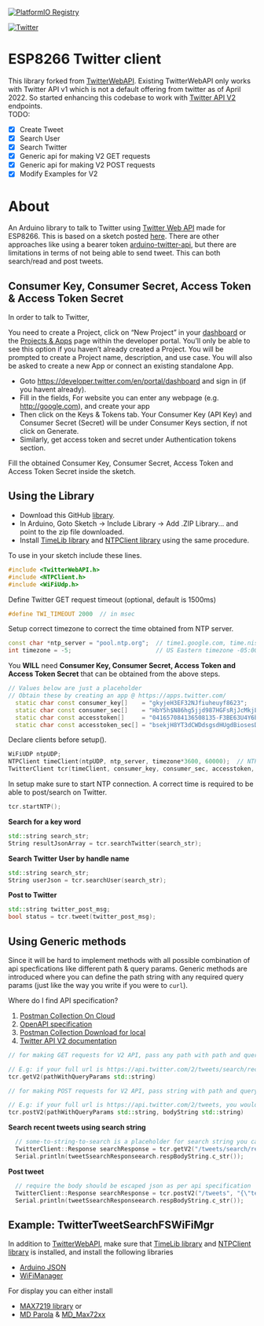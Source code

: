 [![PlatformIO Registry](https://badges.registry.platformio.org/packages/krishnakumar4a4/library/esp8266-twitter.svg)](https://registry.platformio.org/libraries/krishnakumar4a4/esp8266-twitter)

[![Twitter](https://img.shields.io/twitter/url/https/twitter.com/cloudposse.svg?style=social&label=Follow%20%40krishnakumart36)](https://twitter.com/krishnakumart36)

# ESP8266 Twitter client 

This library forked from [TwitterWebAPI](https://github.com/debsahu/TwitterWebAPI). Existing TwitterWebAPI only works with Twitter API v1 which is not a default offering from twitter as of April 2022. So started enhancing this codebase to work with [Twitter API V2](https://developer.twitter.com/en/docs/twitter-api/tweets/lookup/introduction) endpoints.  
TODO:
- [x] Create Tweet
- [x] Search User
- [x] Search Twitter
- [x] Generic api for making V2 GET requests
- [x] Generic api for making V2 POST requests
- [x] Modify Examples for V2

# About

An Arduino library to talk to Twitter using [Twitter Web API](https://dev.twitter.com/overview/api) made for ESP8266. This is based on a sketch posted [here](https://github.com/soramimi/ESP8266Tweet). There are other approaches like using a bearer token [arduino-twitter-api](https://github.com/witnessmenow/arduino-twitter-api), but there are limitations in terms of not being able to send tweet. This can both search/read and post tweets.



## Consumer Key, Consumer Secret, Access Token & Access Token Secret
In order to talk to Twitter,

You need to create a Project, click on “New Project” in your [dashboard](https://developer.twitter.com/en/portal/dashboard) or the [Projects & Apps](https://developer.twitter.com/en/portal/projects-and-apps) page within the developer portal. You’ll only be able to see this option if you haven’t already created a Project. You will be prompted to create a Project name, description, and use case. You will also be asked to create a new App or connect an existing standalone App.

* Goto https://developer.twitter.com/en/portal/dashboard and sign in (if you havent already).
* Fill in the fields, For website you can enter any webpage (e.g. http://google.com), and create your app
* Then click on the Keys & Tokens tab. Your Consumer Key (API Key) and Consumer Secret (Secret) will be under Consumer Keys section, if not click on Generate.
* Similarly, get access token and secret under Authentication tokens section.

Fill the obtained Consumer Key, Consumer Secret, Access Token and Access Token Secret inside the sketch.

## Using the Library
* Download this GitHub [library](https://github.com/krishnakumar4a4/esp8266-twitter/archive/refs/heads/master.zip).
* In Arduino, Goto Sketch -> Include Library -> Add .ZIP Library... and point to the zip file downloaded.
* Install [TimeLib library](https://github.com/PaulStoffregen/Time) and [NTPClient library](https://github.com/arduino-libraries/NTPClient) using the same procedure.

To use in your sketch include these lines.
```c++
#include <TwitterWebAPI.h>
#include <NTPClient.h>
#include <WiFiUdp.h>
```
Define Twitter GET request timeout (optional, default is 1500ms)
```c++
#define TWI_TIMEOUT 2000  // in msec
```
Setup correct timezone to correct the time obtained from NTP server.
```c++
const char *ntp_server = "pool.ntp.org";  // time1.google.com, time.nist.gov, pool.ntp.org
int timezone = -5;                        // US Eastern timezone -05:00 HRS
```
You **WILL** need **Consumer Key, Consumer Secret, Access Token and Access Token Secret** that can be obtained from the above steps. 
```c++
// Values below are just a placeholder
// Obtain these by creating an app @ https://apps.twitter.com/
  static char const consumer_key[]    = "gkyjeH3EF32NJfiuheuyf8623";
  static char const consumer_sec[]    = "HbY5h$N86hg5jjd987HGFsRjJcMkjLaJw44628sOh353gI3H23";
  static char const accesstoken[]     = "041657084136508135-F3BE63U4Y6b346kj6bnkdlvnjbGsd3V";
  static char const accesstoken_sec[] = "bsekjH8YT3dCWDdsgsdHUgdBiosesDgv43rknU4YY56Tj";
```
Declare clients before setup().
```c++
WiFiUDP ntpUDP;
NTPClient timeClient(ntpUDP, ntp_server, timezone*3600, 60000);  // NTP server pool, offset (in seconds), update interval (in milliseconds)
TwitterClient tcr(timeClient, consumer_key, consumer_sec, accesstoken, accesstoken_sec);
```
In setup make sure to start NTP connection. A correct time is required to be able to post/search on Twitter.
```c++
tcr.startNTP();
```
**Search for a key word**
```c++
std::string search_str;
String resultJsonArray = tcr.searchTwitter(search_str);
```
**Search Twitter User by handle name**
```c++
std::string search_str;
String userJson = tcr.searchUser(search_str);
```
**Post to Twitter**
```c++
std::string twitter_post_msg;
bool status = tcr.tweet(twitter_post_msg);
```

## Using Generic methods
Since it will be hard to implement methods with all possible combination of api specfications like different path & query params. Generic methods are introduced where you can define the path string with any required query params (just like the way you write if you were to `curl`).

Where do I find API specification?
1. [Postman Collection On Cloud](https://t.co/twitter-api-postman)
2. [OpenAPI specification](https://api.twitter.com/2/openapi.json)
3. [Postman Collection Download for local](https://github.com/twitterdev/postman-twitter-api)
4. [Twitter API V2 documentation](https://developer.twitter.com/en/docs/twitter-api/tweets/lookup/introduction)


```c++
// for making GET requests for V2 API, pass any path with path and query params excluding the V2 base url

// E.g: if your full url is https://api.twitter.com/2/tweets/search/recent?query=some-string-to-search, you would pass only `/tweets/search/recent?query=some-string-to-search` as parameter for the function
tcr.getV2(pathWithQueryParams std::string)  
```

```c++
// for making POST requests for V2 API, pass string with path and query params excluding the V2 base url and the post body

// E.g: if your full url is https://api.twitter.com/2/tweets, you would pass only `/tweets` as first parameter for the function and the body as second parameter
tcr.postV2(pathWithQueryParams std::string, bodyString std::string) 
```

**Search recent tweets using search string**
```c++
  // some-to-string-to-search is a placeholder for search string you can replace with
  TwitterClient::Response searchResponse = tcr.getV2("/tweets/search/recent?query=some-string-to-search");
  Serial.println(tweetSsearchResponseearch.respBodyString.c_str());
```

**Post tweet**
```c++
  // require the body should be escaped json as per api specification
  TwitterClient::Response searchResponse = tcr.postV2("/tweets", "{\"text\": \"Hello There!!\"}");
  Serial.println(tweetSsearchResponseearch.respBodyString.c_str());
```

## Example: TwitterTweetSearchFSWiFiMgr
In addition to [TwitterWebAPI](https://github.com/debsahu/TwitterWebAPI), make sure that [TimeLib library](https://github.com/PaulStoffregen/Time) and [NTPClient library](https://github.com/arduino-libraries/NTPClient) is installed, and install the following libraries 
* [Arduino JSON](https://github.com/bblanchon/ArduinoJson)
* [WiFiManager](https://github.com/tzapu/WiFiManager)

For display you can either install
* [MAX7219 library](https://github.com/SensorsIot/MAX7219-4-digit-display-for-ESP8266) 
or 
* [MD Parola](https://github.com/MajicDesigns/MD_Parola) & [MD_Max72xx](https://github.com/MajicDesigns/MD_MAX72xx)

